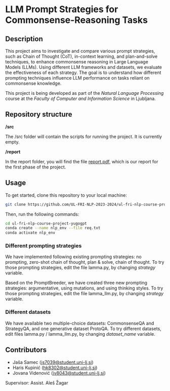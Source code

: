 # LLM Prompt Strategies for Commonsense-Reasoning Tasks

## Description

This project aims to investigate and compare various prompt strategies, such as Chain of Thought (CoT), in-context learning, and plan-and-solve techniques, to enhance commonsense reasoning in Large Language Models (LLMs). Using different LLM frameworks and datasets, we evaluate the effectiveness of each strategy. The goal is to understand how different prompting techniques influence LLM performance on tasks reliant on commonsense knowledge.

This project is being developed as part of the *Natural Language Processing* course at the *Faculty of Computer and Information Science* in Ljubljana.

## Repository structure


**/src**

The /src folder will contain the scripts for running the project.
It is currently empty.

**/report**

In the report folder, you will find the file [report.pdf](report/report.pdf), which is our report for the first phase of the project.

## Usage
To get started, clone this repository to your local machine:
```bash
git clone https://github.com/UL-FRI-NLP-2023-2024/ul-fri-nlp-course-project-yugogpt.git
```
Then, run the following commands:
```bash
cd ul-fri-nlp-course-project-yugogpt
conda create --name nlp_env --file req.txt
conda activate nlp_env
```

### Different prompting strategies
We have implemented following existing prompting strategies: no prompting, zero-shot chain of thought, plan & solve, chain of thought.
To try those prompting strategies, edit the file lamma.py, by changing *strategy* variable. 

Based on the PromptBreeder, we have created three new prompting strategies: argumentative, using mutations, and using thinking styles.
To try those prompting strategies, edit the file lamma_llm.py, by changing *strategy* variable. 

### Different datasets
We have available two multiple-choice datasets: CommonsenseQA and StrategyQA, and one generative dataset ProtoQA. 
To try different datasets, edit files lamma.py / lamma_llm.py, by changing *dataset_name* variable.

## Contributors
- Jaša Samec (js7039@student.uni-lj.si)
- Haris Kupinić (hk8302@student.uni-lj.si)
- Jovana Videnović (jv8043@student.uni-lj.si)

Supervisor: Assist. Aleš Žagar
